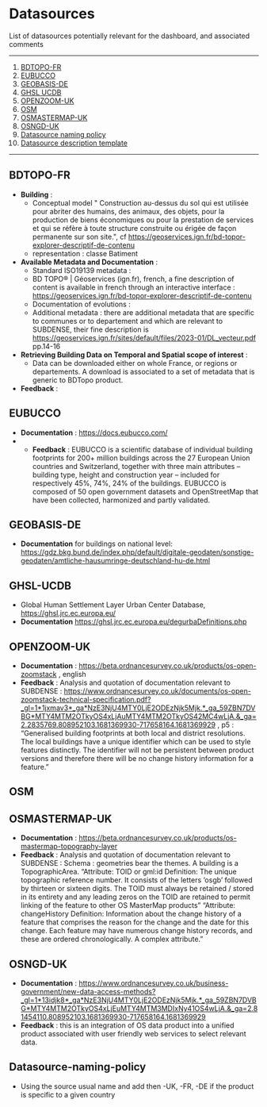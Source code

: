 # Datasources 

List of datasources potentially relevant for the dashboard, and associated comments  

*******
 1. [BDTOPO-FR](#BDTOPO-FR)
 2. [EUBUCCO](#EUBUCCO)
 3. [GEOBASIS-DE](#GEOBASIS-DE)
 4. [GHSL UCDB](#GHSL-UCDB)
 5. [OPENZOOM-UK](#OPENZOOM-UK)
 6. [OSM](#OSM)
 7. [OSMASTERMAP-UK](#OSMASTERMAP-UK)
 8. [OSNGD-UK](#OSNGD-UK)
 9. [Datasource naming policy](#Datasource-naming-policy)
 10. [Datasource description template](#Datasource-description-template)
*******

## BDTOPO-FR 
* **Building** :
  * Conceptual model "	Construction au-dessus du sol qui est utilisée pour abriter des humains, des animaux, des objets, pour la production de biens économiques ou pour la prestation de services et qui se réfère à toute structure construite ou érigée de façon permanente sur son site.", cf https://geoservices.ign.fr/bd-topor-explorer-descriptif-de-contenu
  * representation : classe Batiment 
* **Available Metadata and Documentation** :
  * Standard ISO19139 metadata : 
  * BD TOPO® | Géoservices (ign.fr), french, a fine description of content is available in french through an interactive interface : https://geoservices.ign.fr/bd-topor-explorer-descriptif-de-contenu
  * Documentation of evolutions :
  * Additional metadata : there are additional metadata that are specific to communes or to departement and which are relevant to SUBDENSE, their fine description is https://geoservices.ign.fr/sites/default/files/2023-01/DL_vecteur.pdf pp.14-16 
* **Retrieving Building Data on Temporal and Spatial scope of interest** :
  * Data can be downloaded either on whole France, or regions or departements. A download is associated to a set of metadata that is generic to BDTopo product.
* **Feedback** :  

## EUBUCCO
* **Documentation** : https://docs.eubucco.com/ 
* * **Feedback** : EUBUCCO is a scientific database of individual building footprints for 200+ million buildings across the 27 European Union countries and Switzerland, together with three main attributes – building type, height and construction year – included for respectively 45%, 74%, 24% of the buildings. EUBUCCO is composed of 50 open government datasets and OpenStreetMap that have been collected, harmonized and partly validated. 

## GEOBASIS-DE
* **Documentation** for buildings on national level: https://gdz.bkg.bund.de/index.php/default/digitale-geodaten/sonstige-geodaten/amtliche-hausumringe-deutschland-hu-de.html

## GHSL-UCDB
* Global Human Settlement Layer Urban Center Database, https://ghsl.jrc.ec.europa.eu/
* **Documentation**  https://ghsl.jrc.ec.europa.eu/degurbaDefinitions.php 

## OPENZOOM-UK
* **Documentation** : https://beta.ordnancesurvey.co.uk/products/os-open-zoomstack , english
* **Feedback** : Analysis and quotation of documentation relevant to SUBDENSE : 
https://www.ordnancesurvey.co.uk/documents/os-open-zoomstack-technical-specification.pdf?_gl=1*1jxmav3*_ga*NzE3NjU4MTY0LjE2ODEzNjk5Mjk.*_ga_59ZBN7DVBG*MTY4MTM2OTkyOS4xLjAuMTY4MTM2OTkyOS42MC4wLjA.&_ga=2.2835769.808952103.1681369930-717658164.1681369929 , p5 : “Generalised building footprints at both local and district resolutions. The local buildings have a unique identifier which can be used to style features distinctly.
The identifier will not be persistent between product versions and therefore there
will be no change history information for a feature.”

## OSM 

## OSMASTERMAP-UK
* **Documentation** : https://beta.ordnancesurvey.co.uk/products/os-mastermap-topography-layer 
* **Feedback** : Analysis and quotation of documentation relevant to SUBDENSE : 
Schema : geometries bear the themes. A building is a TopographicArea. 
“Attribute: TOID or gml:id
Definition: The unique topographic reference number. It consists of the letters ‘osgb’ followed by
thirteen or sixteen digits. The TOID must always be retained / stored in its entirety and any leading
zeros on the TOID are retained to permit linking of the feature to other OS MasterMap products”
“Attribute: changeHistory
Definition: Information about the change history of a feature that comprises the reason for the change and the date for this change. Each feature may have numerous change history records, and these are ordered chronologically. A complex attribute.”

## OSNGD-UK
* **Documentation** : https://www.ordnancesurvey.co.uk/business-government/new-data-access-methods?_gl=1*13idjk8*_ga*NzE3NjU4MTY0LjE2ODEzNjk5Mjk.*_ga_59ZBN7DVBG*MTY4MTM2OTkyOS4xLjEuMTY4MTM3MDIxNy41OS4wLjA.&_ga=2.81454110.808952103.1681369930-717658164.1681369929
* **Feedback** : this is an integration of OS data product into a unified product associated with user friendly web services to select relevant data. 

## Datasource-naming-policy
* Using the source usual name and add then -UK, -FR, -DE if the product is specific to a given country

